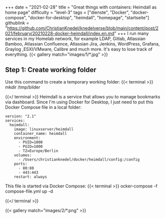 +++
date = "2021-02-28"
title = "Great things with containers: Heimdall as home page"
difficulty = "level-3"
tags = ["dienste", "Docker", "docker-compose", "docker-for-desktop", "heimdall", "homepage", "startseite"]
githublink = "https://github.com/ChristianKnedel/knedelverse/blob/main/content/post/2021/february/20210228-docker-heimdall/index.en.md"
+++
I run many services in my Homelab network, for example LDAP, Gitlab, Atlassian Bamboo, Atlassian Confluence, Atlassian Jira, Jenkins, WordPress, Grafana, Graylog ,ESXI/VMware, Calibre and much more. It's easy to lose track of everything.
{{< gallery match="images/1/*.jpg" >}}

## Step 1: Create working folder
Use this command to create a temporary working folder:
{{< terminal >}}
mkdir /tmp/bilder

{{</ terminal >}}
Heimdall is a service that allows you to manage bookmarks via dashboard. Since I'm using Docker for Desktop, I just need to put this Docker Compose file in a local folder:
```
version: "2.1"
services:
  heimdall:
    image: linuxserver/heimdall
    container_name: heimdall
    environment:
      - PUID=1000
      - PGID=1000
      - TZ=Europe/Berlin
    volumes:
      - /Users/christianknedel/docker/heimdall/config:/config
    ports:
      - 80:80
      - 443:443
    restart: always

```
This file is started via Docker Compose:
{{< terminal >}}
ocker-compose -f compose-file.yml up -d

{{</ terminal >}}

{{< gallery match="images/2/*.png" >}}
